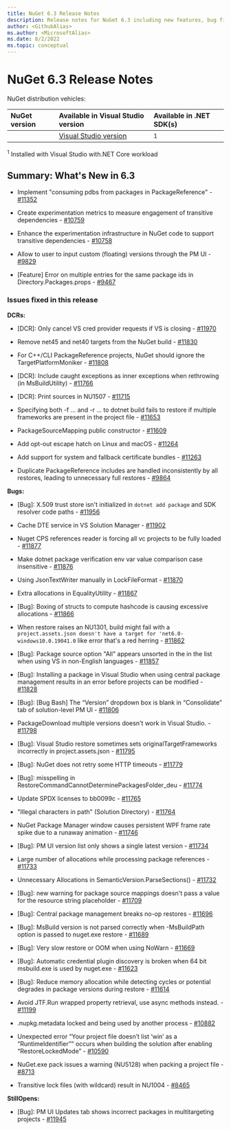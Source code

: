 ```yaml
---
title: NuGet 6.3 Release Notes
description: Release notes for NuGet 6.3 including new features, bug fixes, and DCRs.
author: <GithubAlias>
ms.author: <MicrosoftAlias>
ms.date: 8/2/2022
ms.topic: conceptual
---
```


# NuGet 6.3 Release Notes

NuGet distribution vehicles:

| NuGet version | Available in Visual Studio version | Available in .NET SDK(s) |
|:---|:---|:---|
| [**<NuGetVersion>**](https://nuget.org/downloads) | [Visual Studio <VSYear> version <VSVersion>](https://visualstudio.microsoft.com/downloads/) | [<SDKVersion>](https://dotnet.microsoft.com/download/dotnet-core/<SDKMajorMinorVersionOnly>)<sup>1</sup> |

<sup>1</sup> Installed with Visual Studio <VSYear> with.NET Core workload

## Summary: What's New in 6.3

* Implement "consuming pdbs from packages in PackageReference" - [#11352](https://github.com/NuGet/Home/issues/11352)

* Create experimentation metrics to measure engagement of transitive dependencies - [#10759](https://github.com/NuGet/Home/issues/10759)

* Enhance the experimentation infrastructure in NuGet code to support transitive dependencies - [#10758](https://github.com/NuGet/Home/issues/10758)

* Allow to user to input custom (floating) versions through the PM UI - [#9829](https://github.com/NuGet/Home/issues/9829)

* [Feature] Error on multiple entries for the same package ids in Directory.Packages.props - [#9467](https://github.com/NuGet/Home/issues/9467)

### Issues fixed in this release

**DCRs:**

* [DCR]: Only cancel VS cred provider requests if VS is closing - [#11970](https://github.com/NuGet/Home/issues/11970)

* Remove net45 and net40 targets from the NuGet build - [#11830](https://github.com/NuGet/Home/issues/11830)

* For C++/CLI PackageReference projects, NuGet should ignore the TargetPlatformMoniker - [#11808](https://github.com/NuGet/Home/issues/11808)

* [DCR]: Include caught exceptions as inner exceptions when rethrowing (in MsBuildUtility) - [#11766](https://github.com/NuGet/Home/issues/11766)

* [DCR]: Print sources in NU1507 - [#11715](https://github.com/NuGet/Home/issues/11715)

* Specifying both -f ... and -r ... to dotnet build fails to restore if multiple frameworks are present in the project file - [#11653](https://github.com/NuGet/Home/issues/11653)

* PackageSourceMapping public constructor - [#11609](https://github.com/NuGet/Home/issues/11609)

* Add opt-out escape hatch on Linux and macOS - [#11264](https://github.com/NuGet/Home/issues/11264)

* Add support for system and fallback certificate bundles - [#11263](https://github.com/NuGet/Home/issues/11263)

* Duplicate PackageReference includes are handled inconsistently by all restores, leading to unnecessary full restores - [#9864](https://github.com/NuGet/Home/issues/9864)

**Bugs:**

* [Bug]:  X.509 trust store isn't initialized in `dotnet add package` and SDK resolver code paths - [#11956](https://github.com/NuGet/Home/issues/11956)

* Cache DTE service in VS Solution Manager - [#11902](https://github.com/NuGet/Home/issues/11902)

* Nuget CPS references reader is forcing all vc projects to be fully loaded - [#11877](https://github.com/NuGet/Home/issues/11877)

* Make dotnet package verification env var value comparison case insensitive - [#11876](https://github.com/NuGet/Home/issues/11876)

* Using JsonTextWriter manually in LockFileFormat - [#11870](https://github.com/NuGet/Home/issues/11870)

* Extra allocations in EqualityUtility - [#11867](https://github.com/NuGet/Home/issues/11867)

* [Bug]: Boxing of structs to compute hashcode is causing excessive allocations - [#11866](https://github.com/NuGet/Home/issues/11866)

* When restore raises an NU1301, build might fail with a `project.assets.json doesn't have a target for 'net6.0-windows10.0.19041.0` like error that's a red herring - [#11862](https://github.com/NuGet/Home/issues/11862)

* [Bug]: Package source option "All" appears unsorted in the in the list when using VS in non-English languages - [#11857](https://github.com/NuGet/Home/issues/11857)

* [Bug]: Installing a package in Visual Studio when using central package management results in an error before projects can be modified - [#11828](https://github.com/NuGet/Home/issues/11828)

* [Bug]: [Bug Bash] The “Version” dropdown box is blank in “Consolidate” tab of solution-level PM UI - [#11806](https://github.com/NuGet/Home/issues/11806)

* PackageDownload multiple versions doesn't work in Visual Studio.  - [#11798](https://github.com/NuGet/Home/issues/11798)

* [Bug]: Visual Studio restore sometimes sets originalTargetFrameworks incorrectly in project.assets.json - [#11795](https://github.com/NuGet/Home/issues/11795)

* [Bug]: NuGet does not retry some HTTP timeouts - [#11779](https://github.com/NuGet/Home/issues/11779)

* [Bug]: misspelling in RestoreCommandCannotDeterminePackagesFolder_deu - [#11774](https://github.com/NuGet/Home/issues/11774)

* Update SPDX licenses to bb0099c - [#11765](https://github.com/NuGet/Home/issues/11765)

* "Illegal characters in path" (Solution Directory) - [#11764](https://github.com/NuGet/Home/issues/11764)

* NuGet Package Manager window causes persistent WPF frame rate spike due to a runaway animation - [#11746](https://github.com/NuGet/Home/issues/11746)

* [Bug]: PM UI version list only shows a single latest version - [#11734](https://github.com/NuGet/Home/issues/11734)

* Large number of allocations while processing package references - [#11733](https://github.com/NuGet/Home/issues/11733)

* Unnecessary Allocations in SemanticVersion.ParseSections() - [#11732](https://github.com/NuGet/Home/issues/11732)

* [Bug]: new warning for package source mappings doesn't pass a value for the resource string placeholder - [#11709](https://github.com/NuGet/Home/issues/11709)

* [Bug]: Central package management breaks no-op restores - [#11696](https://github.com/NuGet/Home/issues/11696)

* [Bug]: MsBuild version is not parsed correctly when -MsBuildPath option is passed to nuget.exe restore - [#11689](https://github.com/NuGet/Home/issues/11689)

* [Bug]: Very slow restore or OOM when using NoWarn - [#11669](https://github.com/NuGet/Home/issues/11669)

* [Bug]: Automatic credential plugin discovery is broken when 64 bit msbuild.exe is used by nuget.exe - [#11623](https://github.com/NuGet/Home/issues/11623)

* [Bug]:  Reduce memory allocation while detecting cycles or potential degrades in package versions during restore - [#11614](https://github.com/NuGet/Home/issues/11614)

* Avoid JTF.Run wrapped property retrieval, use async methods instead. - [#11199](https://github.com/NuGet/Home/issues/11199)

* .nupkg.metadata locked and being used by another process - [#10882](https://github.com/NuGet/Home/issues/10882)

* Unexpected error “Your project file doesn’t list ‘win’ as a “RuntimeIdentifier”” occurs when building the solution after enabling “RestoreLockedMode” - [#10590](https://github.com/NuGet/Home/issues/10590)

* NuGet.exe pack issues a warning (NU5128) when packing a project file - [#8713](https://github.com/NuGet/Home/issues/8713)

* Transitive lock files (with wildcard) result in NU1004 - [#8465](https://github.com/NuGet/Home/issues/8465)

**StillOpens:**

* [Bug]: PM UI Updates tab shows incorrect packages in multitargeting projects - [#11945](https://github.com/NuGet/Home/issues/11945)

